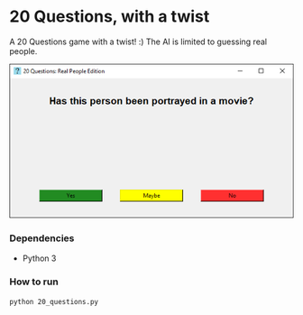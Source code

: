# 20 Questions, with a twist

A 20 Questions game with a twist! :) The AI is limited to guessing real people.

![A screenshot of gameplay](screenshots/gameplay.png)

### Dependencies

- Python 3

### How to run

`python 20_questions.py`
